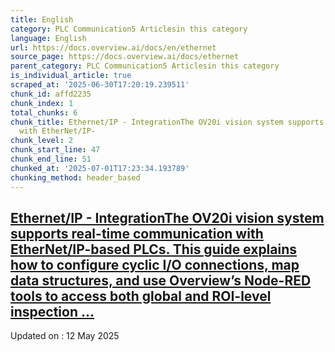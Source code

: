 ```yaml
---
title: English
category: PLC Communication5 Articlesin this category
language: English
url: https://docs.overview.ai/docs/en/ethernet
source_page: https://docs.overview.ai/docs/ethernet
parent_category: PLC Communication5 Articlesin this category
is_individual_article: true
scraped_at: '2025-06-30T17:20:19.239511'
chunk_id: affd2235
chunk_index: 1
total_chunks: 6
chunk_title: Ethernet/IP - IntegrationThe OV20i vision system supports real-time communication
  with EtherNet/IP-
chunk_level: 2
chunk_start_line: 47
chunk_end_line: 51
chunked_at: '2025-07-01T17:23:34.193789'
chunking_method: header_based
---
```


## [Ethernet/IP - IntegrationThe OV20i vision system supports real-time communication with EtherNet/IP-based PLCs. This guide explains how to configure cyclic I/O connections, map data structures, and use Overview’s Node-RED tools to access both global and ROI-level inspection ...](/docs/plc-communication-ethernetip-connections)

Updated on : 12 May 2025
